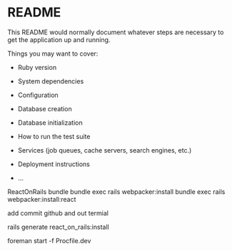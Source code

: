 # README

This README would normally document whatever steps are necessary to get the
application up and running.

Things you may want to cover:

* Ruby version

* System dependencies

* Configuration

* Database creation

* Database initialization

* How to run the test suite

* Services (job queues, cache servers, search engines, etc.)

* Deployment instructions

* ...


ReactOnRails
bundle
bundle exec rails webpacker:install
bundle exec rails webpacker:install:react

add commit github and out termial

rails generate react_on_rails:install

foreman start -f Procfile.dev